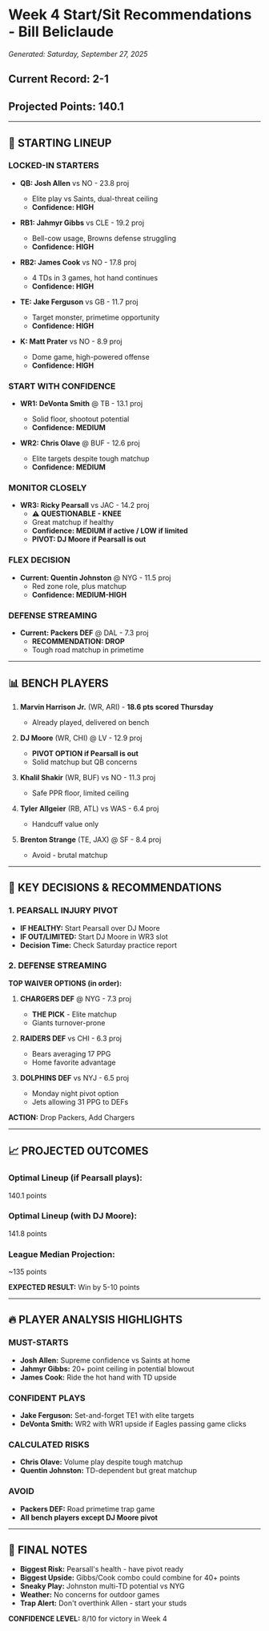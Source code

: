 # Week 4 Start/Sit Recommendations - Bill Beliclaude

*Generated: Saturday, September 27, 2025*

## Current Record: 2-1
## Projected Points: 140.1

---

## 🏈 STARTING LINEUP

### **LOCKED-IN STARTERS**
- **QB: Josh Allen** vs NO - 23.8 proj
  - Elite play vs Saints, dual-threat ceiling
  - **Confidence: HIGH**

- **RB1: Jahmyr Gibbs** vs CLE - 19.2 proj
  - Bell-cow usage, Browns defense struggling
  - **Confidence: HIGH**

- **RB2: James Cook** vs NO - 17.8 proj
  - 4 TDs in 3 games, hot hand continues
  - **Confidence: HIGH**

- **TE: Jake Ferguson** vs GB - 11.7 proj
  - Target monster, primetime opportunity
  - **Confidence: HIGH**

- **K: Matt Prater** vs NO - 8.9 proj
  - Dome game, high-powered offense
  - **Confidence: HIGH**

### **START WITH CONFIDENCE**
- **WR1: DeVonta Smith** @ TB - 13.1 proj
  - Solid floor, shootout potential
  - **Confidence: MEDIUM**

- **WR2: Chris Olave** @ BUF - 12.6 proj
  - Elite targets despite tough matchup
  - **Confidence: MEDIUM**

### **MONITOR CLOSELY**
- **WR3: Ricky Pearsall** vs JAC - 14.2 proj
  - **⚠️ QUESTIONABLE - KNEE**
  - Great matchup if healthy
  - **Confidence: MEDIUM if active / LOW if limited**
  - **PIVOT: DJ Moore if Pearsall is out**

### **FLEX DECISION**
- **Current: Quentin Johnston** @ NYG - 11.5 proj
  - Red zone role, plus matchup
  - **Confidence: MEDIUM-HIGH**

### **DEFENSE STREAMING**
- **Current: Packers DEF** @ DAL - 7.3 proj
  - **RECOMMENDATION: DROP**
  - Tough road matchup in primetime

---

## 📊 BENCH PLAYERS

1. **Marvin Harrison Jr.** (WR, ARI) - **18.6 pts scored Thursday**
   - Already played, delivered on bench

2. **DJ Moore** (WR, CHI) @ LV - 12.9 proj
   - **PIVOT OPTION if Pearsall is out**
   - Solid matchup but QB concerns

3. **Khalil Shakir** (WR, BUF) vs NO - 11.3 proj
   - Safe PPR floor, limited ceiling

4. **Tyler Allgeier** (RB, ATL) vs WAS - 6.4 proj
   - Handcuff value only

5. **Brenton Strange** (TE, JAX) @ SF - 8.4 proj
   - Avoid - brutal matchup

---

## 🎯 KEY DECISIONS & RECOMMENDATIONS

### **1. PEARSALL INJURY PIVOT**
- **IF HEALTHY:** Start Pearsall over DJ Moore
- **IF OUT/LIMITED:** Start DJ Moore in WR3 slot
- **Decision Time:** Check Saturday practice report

### **2. DEFENSE STREAMING**
**TOP WAIVER OPTIONS (in order):**

1. **CHARGERS DEF** @ NYG - 7.3 proj
   - **THE PICK** - Elite matchup
   - Giants turnover-prone

2. **RAIDERS DEF** vs CHI - 6.3 proj
   - Bears averaging 17 PPG
   - Home favorite advantage

3. **DOLPHINS DEF** vs NYJ - 6.5 proj
   - Monday night pivot option
   - Jets allowing 31 PPG to DEFs

**ACTION:** Drop Packers, Add Chargers

---

## 📈 PROJECTED OUTCOMES

### **Optimal Lineup (if Pearsall plays):**
140.1 points

### **Optimal Lineup (with DJ Moore):**
141.8 points

### **League Median Projection:**
~135 points

**EXPECTED RESULT:** Win by 5-10 points

---

## 🔥 PLAYER ANALYSIS HIGHLIGHTS

### **MUST-STARTS**
- **Josh Allen:** Supreme confidence vs Saints at home
- **Jahmyr Gibbs:** 20+ point ceiling in potential blowout
- **James Cook:** Ride the hot hand with TD upside

### **CONFIDENT PLAYS**
- **Jake Ferguson:** Set-and-forget TE1 with elite targets
- **DeVonta Smith:** WR2 with WR1 upside if Eagles passing game clicks

### **CALCULATED RISKS**
- **Chris Olave:** Volume play despite tough matchup
- **Quentin Johnston:** TD-dependent but great matchup

### **AVOID**
- **Packers DEF:** Road primetime trap game
- **All bench players except DJ Moore pivot**

---

## 📝 FINAL NOTES

- **Biggest Risk:** Pearsall's health - have pivot ready
- **Biggest Upside:** Gibbs/Cook combo could combine for 40+ points
- **Sneaky Play:** Johnston multi-TD potential vs NYG
- **Weather:** No concerns for outdoor games
- **Trap Alert:** Don't overthink Allen - start your studs

**CONFIDENCE LEVEL:** 8/10 for victory in Week 4